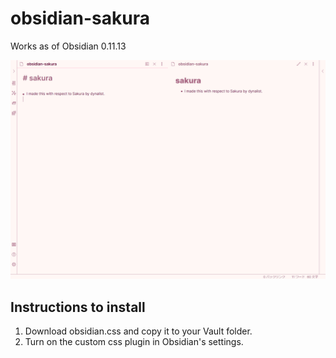 # obsidian-sakura
Works as of Obsidian 0.11.13

![Light](./light.png)

## Instructions to install
1. Download obsidian.css and copy it to your Vault folder.
2. Turn on the custom css plugin in Obsidian's settings.

